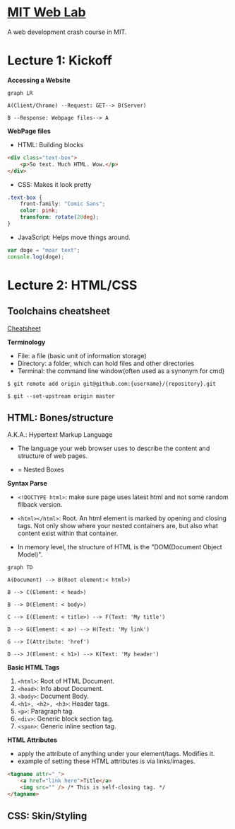 # [MIT Web Lab](https://weblab.mit.edu/schedule/)

A web development crash course in MIT.

# Lecture 1: Kickoff

**Accessing a Website**

```mermaid
graph LR

A(Client/Chrome) --Request: GET--> B(Server)

B --Response: Webpage files--> A
```

**WebPage files**

- HTML: Building blocks

```html
<div class="text-box">
    <p>So text. Much HTML. Wow.</p>
</div>
```

- CSS: Makes it look pretty

```css
.text-box {
    front-family: "Comic Sans";
    color: pink;
    transform: rotate(20deg);
}

```

- JavaScript: Helps move things around.

```javascript
var doge = "moar text";
console.log(doge);
```

# Lecture 2: HTML/CSS

## Toolchains cheatsheet

[Cheatsheet](https://weblab.mit.edu/resources/)

**Terminology**

- File: a file (basic unit of information storage)
- Directory: a folder, which can hold files and other directories
- Terminal: the command line window(often used as a synonym for cmd)

```shell
$ git remote add origin git@github.com:{username}/{repository}.git

$ git --set-upstream origin master
```

## HTML: Bones/structure

A.K.A.: Hypertext Markup Language

- The language your web browser uses to describe the content and structure of web pages.

- = Nested Boxes

**Syntax Parse**

- `<!DOCTYPE html>`: make sure page uses latest html and not some random fllback version.

- `<html></html>`: Root. An html element is marked by opening and closing tags. Not only show where your nested containers are, but also what content exist within that container. 

- In memory level, the structure of HTML is the "DOM(Document Object Model)".

```mermaid
graph TD

A(Document) --> B(Root element:< html>)

B --> C(Element: < head>)

B --> D(Element: < body>)

C --> E(Element: < title>) --> F(Text: 'My title')

D --> G(Element: < a>) --> H(Text: 'My link')

G --> I(Attribute: 'href')

D --> J(Element: < h1>) --> K(Text: 'My header')
```
**Basic HTML Tags**
1. `<html>`: Root of HTML Document.
2. `<head>`: Info about Document.
3. `<body>`: Document Body.
4. `<h1>, <h2>, <h3>`: Header tags.
5. `<p>`: Paragraph tag.
6. `<div>`: Generic block section tag.
7. `<span>`: Generic inline section tag.

**HTML Attributes**

- apply the attribute of anything under your element/tags. Modifies it.
- example of setting these HTML attributes is via links/images.
```html
<tagname attr="_">
    <a href="link here">Title</a>
    <img src="" /> /* This is self-closing tag. */
</tagname>
```

## CSS: Skin/Styling




